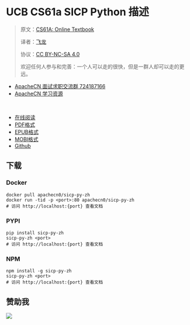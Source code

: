 # UCB CS61a SICP Python 描述

> 原文：[CS61A: Online Textbook](http://www-inst.eecs.berkeley.edu/~cs61a/sp12/book/)
> 
> 译者：[飞龙](https://github.com/wizardforcel)
> 
> 协议：[CC BY-NC-SA 4.0](http://creativecommons.org/licenses/by-nc-sa/4.0/)
> 
> 欢迎任何人参与和完善：一个人可以走的很快，但是一群人却可以走的更远。

+   [ApacheCN 面试求职交流群 724187166](https://jq.qq.com/?_wv=1027&k=54ujcL3)
+   [ApacheCN 学习资源](http://www.apachecn.org/)

&zwj;

+ [在线阅读](https://sicp-py.apachecn.org)
+ [PDF格式](https://www.gitbook.com/download/pdf/book/wizardforcel/sicp-py)
+ [EPUB格式](https://www.gitbook.com/download/epub/book/wizardforcel/sicp-py)
+ [MOBI格式](https://www.gitbook.com/download/mobi/book/wizardforcel/sicp-py)
+ [Github](https://github.com/apachecn/sicp-py-zh)

## 下载

### Docker

```
docker pull apachecn0/sicp-py-zh
docker run -tid -p <port>:80 apachecn0/sicp-py-zh
# 访问 http://localhost:{port} 查看文档
```

### PYPI

```
pip install sicp-py-zh
sicp-py-zh <port>
# 访问 http://localhost:{port} 查看文档
```

### NPM

```
npm install -g sicp-py-zh
sicp-py-zh <port>
# 访问 http://localhost:{port} 查看文档
```

## 赞助我

![](img/qr_alipay.png)
